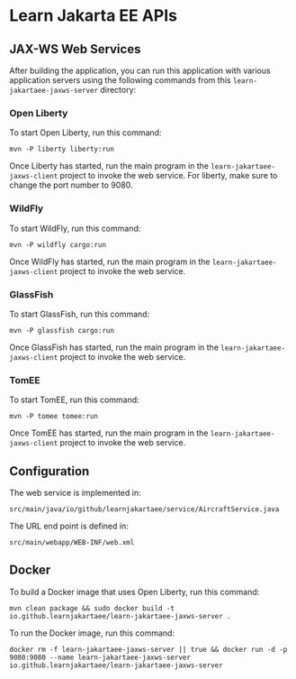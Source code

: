 Learn Jakarta EE APIs
=====================

## JAX-WS Web Services

After building the application, you can run this application with various application servers using 
the following commands from this `learn-jakartaee-jaxws-server` directory:

### Open Liberty

To start Open Liberty, run this command:

```
mvn -P liberty liberty:run
```

Once Liberty has started, run the main program in the `learn-jakartaee-jaxws-client` project to invoke
the web service. For liberty, make sure to change the port number to 9080.

### WildFly

To start WildFly, run this command:

```
mvn -P wildfly cargo:run
```

Once WildFly has started, run the main program in the `learn-jakartaee-jaxws-client` project to invoke
the web service.

### GlassFish

To start GlassFish, run this command:

```
mvn -P glassfish cargo:run
```

Once GlassFish has started, run the main program in the `learn-jakartaee-jaxws-client` project to invoke
the web service.

### TomEE

To start TomEE, run this command:

```
mvn -P tomee tomee:run
```

Once TomEE has started, run the main program in the `learn-jakartaee-jaxws-client` project to invoke
the web service.

## Configuration

The web service is implemented in:

`src/main/java/io/github/learnjakartaee/service/AircraftService.java`

The URL end point is defined in:

```
src/main/webapp/WEB-INF/web.xml
```

## Docker

To build a Docker image that uses Open Liberty, run this command:

```
mvn clean package && sudo docker build -t io.github.learnjakartaee/learn-jakartaee-jaxws-server .
```

To run the Docker image, run this command:

```
docker rm -f learn-jakartaee-jaxws-server || true && docker run -d -p 9080:9080 --name learn-jakartaee-jaxws-server io.github.learnjakartaee/learn-jakartaee-jaxws-server
```

